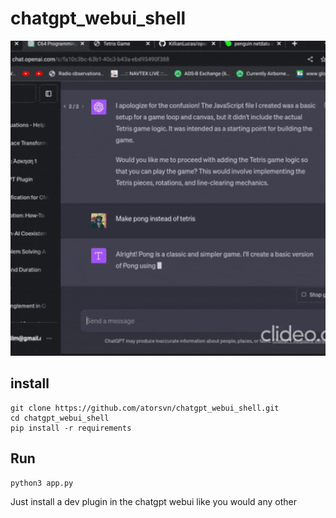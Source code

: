 # chatgpt_webui_shell
![Shell Image](https://raw.githubusercontent.com/atorsvn/chatgpt_webui_shell/main/ezgif.com-optimize%20(3).gif)
## install
```
git clone https://github.com/atorsvn/chatgpt_webui_shell.git
cd chatgpt_webui_shell
pip install -r requirements
```
## Run
```
python3 app.py
```

Just install a dev plugin in the chatgpt webui like you would any other
